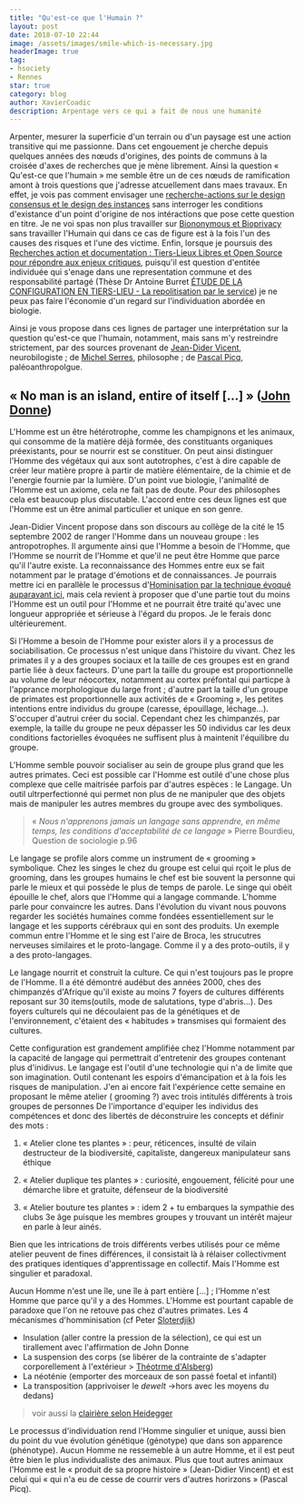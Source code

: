 ```yaml
---
title: "Qu'est-ce que l'Humain ?"
layout: post
date: 2018-07-10 22:44
image: /assets/images/smile-which-is-necessary.jpg
headerImage: true
tag:
- hsociety
- Rennes
star: true
category: blog
author: XavierCoadic
description: Arpentage vers ce qui a fait de nous une humanité
---
```


Arpenter, mesurer la superficie d'un terrain ou d'un paysage est une action transitive qui me passionne. Dans cet engouement je cherche depuis quelques années des nœuds d'origines, des points de communs à la croisée d'axes de recherches que je mène librement. Ainsi la question « Qu'est-ce que l'humain » me semble être un de ces nœuds de ramification amont à trois questions que j'adresse atcuellement dans maes travaux. En effet, je vois pas comment envisager une [recherche-actions sur le design consensus et le design des instances](https://xavcc.github.io/recherche-consensus) sans interroger les conditions d'existance d'un point d'origine de nos intéractions que pose cette question en titre. Je ne voi spas non plus travailler sur [Biononymous et Bioprivacy](https://xavcc.github.io/tags/#biononymous) sans travailler l'Humain qui dans ce cas de figure est à la fois l'un des causes des risques et l'une des victime. Enfin, lorsque je poursuis des [Recherches action et documentation : Tiers-Lieux Libres et Open Source pour répondre aux enjeux critiques](https://xavcc.github.io/recherches-tiers-lieux), puisqu'il est question d'entitée individuée qui s'enage dans une representation commune et des responsabilité partagé (Thèse Dr Antoine Burret [ÉTUDE DE LA CONFIGURATION EN TIERS-LIEU - La repolitisation par le service](http://movilab.org/index.php?title=Etude_de_la_configuration_en_Tiers-Lieu_-_La_repolitisation_par_le_service)) je ne peux pas faire l'économie d'un regard sur l'individuation abordée en biologie.

Ainsi je vous propose dans ces lignes de partager une interprétation sur la question qu'est-ce que l'humain, notamment, mais sans m'y restreindre strictement, par des sources provenant de [Jean-Dider Vicent](https://fr.wikipedia.org/wiki/Jean-Didier_Vincent), neurobilogiste ; de [Michel Serres](https://fr.wikipedia.org/wiki/Michel_Serres), philosophe ; de [Pascal Picq](https://fr.wikipedia.org/wiki/Pascal_Picq), paléoanthropolgue. 

## « No man is an island, entire of itself [...] » ([John Donne](https://fr.wikipedia.org/wiki/John_Donne#cite_note-1))

L'Homme est un être hétérotrophe, comme les champignons et les animaux, qui consomme de la matière déjà formée, des constituants organiques préexistants, pour se nourrir est se constituer. On peut ainsi distinguer l'Homme des végétaux qui aux sont autotrophes, c'est à dire capable de créer leur matière propre à partir de matière élémentaire, de la chimie et de l'energie fournie par la lumière.
D'un point vue biologie, l'animalité de l'Homme est un axiome, cela ne fait pas de doute. Pour des philosophes cela est beaucoup plus discutable. L'accord entre ces deux lignes est que l'Homme est un être animal particulier et unique en son genre. 

Jean-Didier Vincent propose dans son discours au collège de la cité le 15 septembre 2002 de ranger l'Homme dans un nouveau groupe : les antropotrophes. Il argumente ainsi que l'Homme a besoin de l'Homme, que l'Homme se nourrit de l'Homme et que'il ne peut être Homme que parce qu'il l'autre existe. La reconnaissance des Hommes entre eux se fait notamment par le pratage d'émotions et de connaissances. Je pourrais mettre ici en parallèle le processus d'[Hominisation par la technique évoqué auparavant ici](https://xavcc.github.io/damasio-rennes), mais cela revient à proposer que d'une partie tout du moins l'Homme est un outil pour l'Homme et ne pourrait être traité qu'avec une longueur appropriée et sérieuse à l'égard du propos. Je le ferais donc ultérieurement.

Si l'Homme a besoin de l'Homme pour exister alors il y a processus de sociabilisation. Ce processus n'est unique dans l'histoire du vivant. Chez les primates il y a des groupes sociaux et la taille de ces groupes est en grand partie liée à deux facteurs. D'une part la taille du groupe est proportionnelle au volume de leur néocortex, notamment au cortex préfontal qui particpe à l'apprance morphologique du large front ; d'autre part la taille d'un groupe de primates est proportionnelle aux activités de « Grooming », les petites intentions entre individus du groupe (caresse, épouillage, léchage...). S'occuper d'autrui créer du social. Cependant chez les chimpanzés, par exemple, la taille du groupe ne peux dépasser les 50 individus car les deux conditions factorielles évoquées ne suffisent plus à maintenit l'équilibre du groupe. 

L'Homme semble pouvoir socialiser au sein de groupe plus grand que les autres primates. Ceci est possible car l'Homme est outilé d'une chose plus complexe que celle maitrisée parfois par d'autres espèces : le Langage. Un outil ultrperfectionné qui permet non plus de ne manipuler que des objets mais de manipuler les autres membres du groupe avec des symboliques.

> « _Nous n'apprenons jamais un langage sans apprendre, en même temps, les conditions d'acceptabilité de ce langage_ » Pierre Bourdieu, Question de sociologie p.96

Le langage se profile alors comme un instrument de « grooming » symbolique. Chez les singes le chez du groupe est celui qui rçoit le plus de grooming, dans les groupes humains le chef est bie souvent la personne qui parle le mieux et qui possède le plus de temps de parole. Le singe qui obéit épouille le chef, alors que l'Homme qui a langage commande. L'homme parle pour convaincre les autres. Dans l'évolution du vivant nous pouvons regarder les sociétés humaines comme fondées essentiellement sur le langage et les supports cérébraux qui en sont des produits. Un exemple commun entre l'Homme et le sing est l'aire de Broca, les strucutres nerveuses similaires et le proto-langage. Comme il y a des proto-outils, il y a des proto-langages.

Le langage nourrit et construit la culture. Ce qui n'est toujours pas le propre de l'Homme. Il a été démontré audébut des années 2000, ches des chimpanzés d'Afrique qu'il existe au moins 7 foyers de cultures différents reposant sur 30 items(outils, mode de salutations, type d'abris...). Des foyers culturels qui ne découlaient pas de la génétiques et de l'environnement, c'étaient des « habitudes » transmises qui formaient des cultures.

Cette configuration est grandement amplifiée chez l'Homme notamment par la capacité de langage qui permettrait d'entretenir des groupes contenant plus d'inidivus. Le langage est l'outil d'une technologie qui n'a de limite que son imagination. Outil contenant les espoirs d'émancipation et à la fois les risques de manipulation. J'en ai encore fait l'expérience cette semaine en proposant le même atelier ( grooming ?) avec trois intitulés différents à trois groupes de personnes  De l'importance d'equiper les individus des compétences et donc des libertés de déconstruire les concepts et définir des mots : 

1. « Atelier clone tes plantes » : peur, réticences, insulté de vilain destructeur de la biodiversité, capitaliste, dangereux manipulateur sans éthique

2. « Atelier duplique tes plantes » : curiosité, engouement, félicité pour une démarche libre et gratuite, défenseur de la biodiversité

3. « Atelier bouture tes plantes » : idem 2 + tu embarques la sympathie des clubs 3e âge puisque les membres groupes y trouvant un intérêt majeur en parle à leur ainés.

Bien que les intrications de trois différents verbes utilisés pour ce même atelier peuvent de fines différences, il consistait là à rélaiser collectivment des pratiques identiques d'apprentissage en collectif. Mais l'Homme est singulier et paradoxal.


Aucun Homme n'est une île, une île à part entière [...] ; l'Homme n'est Homme que parce qu'il y a des Hommes. L'Homme est pourtant capable de paradoxe que l'on ne retouve pas chez d'autres primates.
Les 4 mécanismes d'homminisation (cf Peter [Sloterdjik](https://fr.wikipedia.org/wiki/Peter_Sloterdijk))

+ Insulation (aller contre la pression de la sélection), ce qui est un tirallement avec l'affirmation de John Donne
+ La suspension des corps (se libérer de la contrainte de s'adapter corporellement à l'extérieur > [Théotrme d'Alsberg](http://com2710.dedalon.net/S_01_files/Sloterdijk_La%20pierre.pdf))
+ La néoténie (emporter des morceaux de son passé foetal et infantil)
+ La transposition (apprivoiser le _dewelt_ ->hors avec les moyens du dedans)

> voir aussi la [clairière selon Heidegger](https://fr.wikipedia.org/wiki/Lexique_Heidegger)

Le processus d'individuation rend l'Homme singulier et unique, aussi bien du point du vue évolution génétique (génotype) que dans son apparence (phénotype). Aucun Homme ne ressemeble à un autre Homme, et il est peut être bien le plus individualiste des animaux. Plus que tout autres animaux l'Homme est le « produit de sa propre histoire » (Jean-Didier Vincent) et est celui qui « qui n'a eu de cesse de courrir vers d'autres horirzons » (Pascal Picq).











